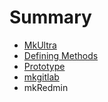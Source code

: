 # Summary

* [MkUltra](README.md)
* [Defining Methods](methods.md)
* [Prototype](prototype.md)
* [mkgitlab](mkgitlab.md)
* mkRedmin

